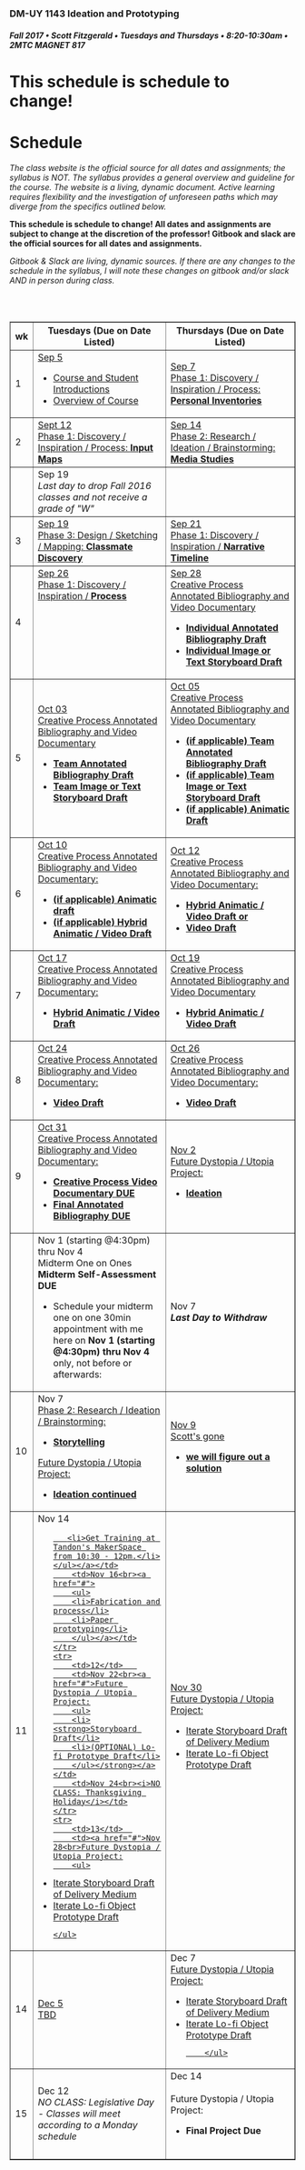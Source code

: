 ### DM-UY 1143 Ideation and Prototyping
##### Fall 2017 • Scott Fitzgerald • Tuesdays and Thursdays • 8:20-10:30am • 2MTC MAGNET 817
# This schedule is schedule to change!
# Schedule

_The class website is the official source for all dates and assignments; the syllabus is NOT. The syllabus provides a general overview and guideline for the course. The website is a living, dynamic document. Active learning requires flexibility and the investigation of unforeseen paths which may diverge from the specifics outlined below._


**This schedule is schedule to change! All dates and assignments are subject to change at the discretion of the professor! Gitbook and slack are the official sources for all dates and assignments.**

*Gitbook & Slack are living, dynamic sources. If there are any changes to the schedule in the syllabus, I will note these changes on gitbook and/or slack AND in person during class.*
<table border="1">
<tr>
<th width="4%">wk</th>
<th width="48%">Tuesdays (Due on Date Listed)</th>
<th width="48%">Thursdays (Due on Date Listed)</th>
</tr>
<tr>
<td>1</td>
<td><a href="week_1_detail.md">Sep 5<br>
<ul>
        <li>Course and Student Introductions</li>
        <li>Overview of Course</li></a></td>
        <td><a href="week_1_detail.md">Sep 7<br>Phase 1: Discovery / Inspiration / Process: <strong>Personal Inventories</strong</li></ul></a></td>
    </tr>
        <tr>
        <td>2</td>
        <td valign="top"><a href="week_2_detail_sep_13.md">Sept 12<br>Phase 1: Discovery / Inspiration / Process: <strong>Input Maps</strong></a></td>
        <td valign="top"><a href="week_2_detail_sep_13.md">Sep 14<br>Phase 2: Research / Ideation / Brainstorming: <strong>Media Studies</strong></a></td>
    </tr>
        <tr>
        <td><td>Sep 19<br><i>Last day to drop Fall 2016 classes and not receive a grade of "W"</i></td><td></td>
    </tr>
    <tr>
        <td>3</td>    
        <td><a href="week_3_detail.md">Sep 19<br>Phase 3: Design / Sketching / Mapping: <strong>Classmate Discovery</strong></a></td>
        <td valign="top"><a href="week_3_detail.md">Sep 21<br>Phase 1: Discovery / Inspiration / <strong>Narrative Timeline</strong> </a></td>
    </tr>
    <tr>
        <td>4</td>
        <td valign="top"><a href="#">Sep 26<br>Phase 1: Discovery / Inspiration / <strong>Process</strong></strong></a></td>
        <td><a href="#">Sep 28<br>Creative Process Annotated Bibliography and Video Documentary <strong>
        <ul>
        <li>Individual Annotated Bibliography Draft</li>
        <li>Individual Image or Text Storyboard Draft</li>
        </ul></strong></a></td>
    </tr>
    <tr>
        <td>5</td>
        <td><a href="#">Oct 03<br>Creative Process Annotated Bibliography and Video Documentary <strong>
        <ul>
        <li>Team Annotated Bibliography Draft</li>
        <li>Team Image or Text Storyboard Draft</li>      
        </ul></strong></a></td>
        <td><a href="#">Oct 05<br>Creative Process Annotated Bibliography and Video Documentary
        <strong>
        <ul>
        <li>(if applicable) Team Annotated Bibliography Draft</li>
        <li>(if applicable) Team Image or Text Storyboard Draft</li>
        <li>(if applicable) Animatic Draft</li>
        </ul>
        </strong></a></td>
    </tr>
    <tr>
        <td>6</td>    
        <td><a href="#">Oct 10<br>Creative Process Annotated Bibliography and Video Documentary: <strong>
        <ul>
        <li>(if applicable) Animatic draft</li>
        <li>(if applicable) Hybrid Animatic / Video Draft</li>
        </ul>
        </strong></a></td>
        <td><a href="#">Oct 12<br>Creative Process Annotated Bibliography and Video Documentary:
        <strong>
        <ul>
        <li>Hybrid Animatic / Video Draft or</li>
        <li>Video Draft</li>
        </ul>
        </strong></a></td>
    </tr>
    <tr>
        <td>7</td>     
        <td><a href="#">Oct 17<br>Creative Process Annotated Bibliography and Video Documentary:
        <strong>
        <ul>
        <li>Hybrid Animatic / Video Draft</li>
        </ul>
        </strong></a></td>
        <td><a href="#">Oct 19<br>Creative Process Annotated Bibliography and Video Documentary
        <strong>
        <ul>
        <li>Hybrid Animatic / Video Draft</li>
        </ul>
        </strong></a></td>
    </tr>
    <tr>
        <td>8</td>     
        <td><a href="#">Oct 24<br>Creative Process Annotated Bibliography and Video Documentary: <strong><ul><li>Video Draft</li></ul></strong></a></td>
        <td valign="top"><a href="#">Oct 26<br>Creative Process Annotated Bibliography and Video Documentary: <strong><ul><li>Video Draft</li></ul></strong></a></td>
    </tr>
    <tr>
        <td>9</td>      
        <td valign="top"><a href="#">Oct 31<br>Creative Process Annotated Bibliography and Video Documentary:
        <strong>
        <ul>
        <li>Creative Process Video Documentary DUE</li>
        <li>Final Annotated Bibliography DUE</li>
        </ul></as></td>
        <td><a href="#">Nov 2<br>Future Dystopia / Utopia Project:
        <strong>
        <ul>
        <li>Ideation</li>
        </ul>
        </strong></a></td>
    </tr>
     <tr>
        <td></td><td>Nov 1 (starting @4:30pm) thru Nov 4<br>Midterm One on Ones<br><strong>Midterm Self-Assessment DUE</strong> <ul><li>Schedule your midterm one on one 30min appointment with me here on <strong>Nov 1 (starting @4:30pm) thru Nov 4</strong> only, not before or afterwards: </li></ul></td>
        <td>Nov 7<br><strong><i>Last Day to Withdraw</i></strong></td>
    </tr>
    <tr>
        <td>10</td>     
        <td>Nov 7<br><a href="#">Phase 2: Research / Ideation / Brainstorming: <ul><li><strong>Storytelling</strong></li></ul>
        Future Dystopia / Utopia Project:
        <strong><ul>
        <li>Ideation continued</li>     
        </ul></strong></a></td>
        <td><a href="#">Nov 9<br>Scott's gone <strong>
        <ul>
        <li>we will figure out a solution</li>
        </ul></strong></a></td>
    </tr>
    <tr>
        <td>11</td>   
        <td>Nov 14<br>
        <a href="#">
        <ul>

       <li>Get Training at Tandon's MakerSpace from 10:30 - 12pm.</li></ul></a></td>
        <td>Nov 16<br><a href="#">
        <ul>
        <li>Fabrication and process</li>
        <li>Paper prototyping</li>
        </ul></a></td>
    </tr>
    <tr>
        <td>12</td>   
        <td>Nov 22<br><a href="#">Future Dystopia / Utopia Project:
        <ul>
        <li><strong>Storyboard Draft</li>
        <li>(OPTIONAL) Lo-fi Prototype Draft</li>
        </ul></strong></a></td>
        <td>Nov 24<br><i>NO CLASS: Thanksgiving Holiday</i></td>
    </tr>
    <tr>
        <td>13</td>  
        <td><a href="#">Nov 28<br>Future Dystopia / Utopia Project:
        <ul>
   <li> Iterate Storyboard Draft of Delivery Medium</li>
  <li>  Iterate Lo-fi Object Prototype Draft</li>


    </ul>
</td>
        <td><a href="#">Nov 30<br>Future Dystopia / Utopia Project: <ul>
           <li> Iterate Storyboard Draft of Delivery Medium</li>
  <li>  Iterate Lo-fi Object Prototype Draft</li>

</ul>

</td>
    </tr>
    <tr>
        <td>14</td>    
        <td><a href="#">Dec 5<br>TBD</td>
        <td>Dec 7<br><a href="#">Future Dystopia / Utopia Project: 
<ul>      
 <li> Iterate Storyboard Draft of Delivery Medium</li>
  <li>  Iterate Lo-fi Object Prototype Draft</li>


        </ul>
</a></td>
    </tr>
    <tr>
        <td>15</td>     
        <td>Dec 12<br><i>NO CLASS: Legislative Day - Classes will meet according to a Monday schedule</i></td>  
        <td>Dec 14<br><br>Future Dystopia / Utopia Project: <ul>
        <li><strong>Final Project Due</strong></li>      
        </ul></td>
    </tr>
    
</table>

